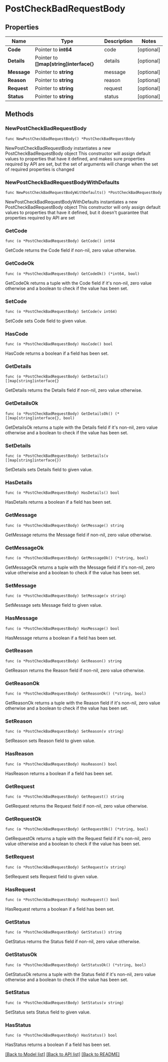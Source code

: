 # PostCheckBadRequestBody

## Properties

Name | Type | Description | Notes
------------ | ------------- | ------------- | -------------
**Code** | Pointer to **int64** | code | [optional] 
**Details** | Pointer to **[]map[string]interface{}** | details | [optional] 
**Message** | Pointer to **string** | message | [optional] 
**Reason** | Pointer to **string** | reason | [optional] 
**Request** | Pointer to **string** | request | [optional] 
**Status** | Pointer to **string** | status | [optional] 

## Methods

### NewPostCheckBadRequestBody

`func NewPostCheckBadRequestBody() *PostCheckBadRequestBody`

NewPostCheckBadRequestBody instantiates a new PostCheckBadRequestBody object
This constructor will assign default values to properties that have it defined,
and makes sure properties required by API are set, but the set of arguments
will change when the set of required properties is changed

### NewPostCheckBadRequestBodyWithDefaults

`func NewPostCheckBadRequestBodyWithDefaults() *PostCheckBadRequestBody`

NewPostCheckBadRequestBodyWithDefaults instantiates a new PostCheckBadRequestBody object
This constructor will only assign default values to properties that have it defined,
but it doesn't guarantee that properties required by API are set

### GetCode

`func (o *PostCheckBadRequestBody) GetCode() int64`

GetCode returns the Code field if non-nil, zero value otherwise.

### GetCodeOk

`func (o *PostCheckBadRequestBody) GetCodeOk() (*int64, bool)`

GetCodeOk returns a tuple with the Code field if it's non-nil, zero value otherwise
and a boolean to check if the value has been set.

### SetCode

`func (o *PostCheckBadRequestBody) SetCode(v int64)`

SetCode sets Code field to given value.

### HasCode

`func (o *PostCheckBadRequestBody) HasCode() bool`

HasCode returns a boolean if a field has been set.

### GetDetails

`func (o *PostCheckBadRequestBody) GetDetails() []map[string]interface{}`

GetDetails returns the Details field if non-nil, zero value otherwise.

### GetDetailsOk

`func (o *PostCheckBadRequestBody) GetDetailsOk() (*[]map[string]interface{}, bool)`

GetDetailsOk returns a tuple with the Details field if it's non-nil, zero value otherwise
and a boolean to check if the value has been set.

### SetDetails

`func (o *PostCheckBadRequestBody) SetDetails(v []map[string]interface{})`

SetDetails sets Details field to given value.

### HasDetails

`func (o *PostCheckBadRequestBody) HasDetails() bool`

HasDetails returns a boolean if a field has been set.

### GetMessage

`func (o *PostCheckBadRequestBody) GetMessage() string`

GetMessage returns the Message field if non-nil, zero value otherwise.

### GetMessageOk

`func (o *PostCheckBadRequestBody) GetMessageOk() (*string, bool)`

GetMessageOk returns a tuple with the Message field if it's non-nil, zero value otherwise
and a boolean to check if the value has been set.

### SetMessage

`func (o *PostCheckBadRequestBody) SetMessage(v string)`

SetMessage sets Message field to given value.

### HasMessage

`func (o *PostCheckBadRequestBody) HasMessage() bool`

HasMessage returns a boolean if a field has been set.

### GetReason

`func (o *PostCheckBadRequestBody) GetReason() string`

GetReason returns the Reason field if non-nil, zero value otherwise.

### GetReasonOk

`func (o *PostCheckBadRequestBody) GetReasonOk() (*string, bool)`

GetReasonOk returns a tuple with the Reason field if it's non-nil, zero value otherwise
and a boolean to check if the value has been set.

### SetReason

`func (o *PostCheckBadRequestBody) SetReason(v string)`

SetReason sets Reason field to given value.

### HasReason

`func (o *PostCheckBadRequestBody) HasReason() bool`

HasReason returns a boolean if a field has been set.

### GetRequest

`func (o *PostCheckBadRequestBody) GetRequest() string`

GetRequest returns the Request field if non-nil, zero value otherwise.

### GetRequestOk

`func (o *PostCheckBadRequestBody) GetRequestOk() (*string, bool)`

GetRequestOk returns a tuple with the Request field if it's non-nil, zero value otherwise
and a boolean to check if the value has been set.

### SetRequest

`func (o *PostCheckBadRequestBody) SetRequest(v string)`

SetRequest sets Request field to given value.

### HasRequest

`func (o *PostCheckBadRequestBody) HasRequest() bool`

HasRequest returns a boolean if a field has been set.

### GetStatus

`func (o *PostCheckBadRequestBody) GetStatus() string`

GetStatus returns the Status field if non-nil, zero value otherwise.

### GetStatusOk

`func (o *PostCheckBadRequestBody) GetStatusOk() (*string, bool)`

GetStatusOk returns a tuple with the Status field if it's non-nil, zero value otherwise
and a boolean to check if the value has been set.

### SetStatus

`func (o *PostCheckBadRequestBody) SetStatus(v string)`

SetStatus sets Status field to given value.

### HasStatus

`func (o *PostCheckBadRequestBody) HasStatus() bool`

HasStatus returns a boolean if a field has been set.


[[Back to Model list]](../README.md#documentation-for-models) [[Back to API list]](../README.md#documentation-for-api-endpoints) [[Back to README]](../README.md)


